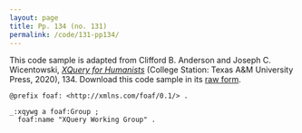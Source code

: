 ```yaml
---
layout: page
title: Pp. 134 (no. 131)
permalink: /code/131-pp134/
---
```


This code sample is adapted from Clifford B. Anderson and Joseph C. Wicentowski, 
[_XQuery for Humanists_](/) (College Station: Texas A&M University Press, 2020), 134. 
Download this code sample in its [raw form](/code/131-pp134/131-pp134.txt).

```text
@prefix foaf: <http://xmlns.com/foaf/0.1/> .

_:xqywg a foaf:Group ;
  foaf:name "XQuery Working Group" .
```  

